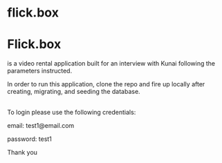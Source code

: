 # flick.box

<h1>Flick.box</h1> is a video rental application built for an interview with Kunai following the parameters instructed.  

In order to run this application, clone the repo and fire up locally after creating, migrating, and seeding the database. 

<br>
To login please use the following credentials:
<p>email: test1@email.com
<p>password: test1

<p>Thank you
